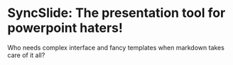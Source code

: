 # SyncSlide: The presentation tool for powerpoint haters!
Who needs complex interface and fancy templates when markdown takes care of it all?
